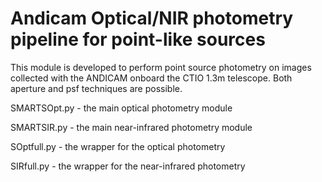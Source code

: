# Andicam Optical/NIR photometry pipeline for point-like sources

This module is developed to perform point source photometry on images collected with the ANDICAM onboard the CTIO 1.3m telescope. Both aperture and psf techniques are possible. 

SMARTSOpt.py - the main optical photometry module

SMARTSIR.py - the main near-infrared photometry module

SOptfull.py - the wrapper for the optical photometry

SIRfull.py - the wrapper for the near-infrared photometry
